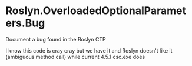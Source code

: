 Roslyn.OverloadedOptionalParameters.Bug
=======================================

Document a bug found in the Roslyn CTP


I know this code is cray cray but we have it and Roslyn doesn't like it (ambiguous method call) while current 4.5.1 csc.exe does
